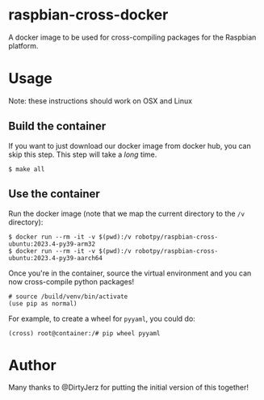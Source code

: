 raspbian-cross-docker
=====================

A docker image to be used for cross-compiling packages for the Raspbian
platform.

Usage
=====

Note: these instructions should work on OSX and Linux

Build the container
-------------------

If you want to just download our docker image from docker hub, you can skip
this step. This step will take a *long* time.

    $ make all

Use the container
-----------------

Run the docker image (note that we map the current directory to the `/v`
directory):

    $ docker run --rm -it -v $(pwd):/v robotpy/raspbian-cross-ubuntu:2023.4-py39-arm32
    $ docker run --rm -it -v $(pwd):/v robotpy/raspbian-cross-ubuntu:2023.4-py39-aarch64

Once you're in the container, source the virtual environment and you can now
cross-compile python packages!

    # source /build/venv/bin/activate
    (use pip as normal)

For example, to create a wheel for `pyyaml`, you could do:

    (cross) root@container:/# pip wheel pyyaml
    
Author
======

Many thanks to @DirtyJerz for putting the initial version of this together!
